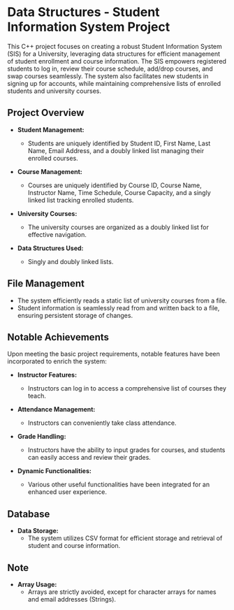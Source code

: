 # Data Structures - Student Information System Project

This C++ project focuses on creating a robust Student Information System (SIS) for a University, leveraging data structures for efficient management of student enrollment and course information. The SIS empowers registered students to log in, review their course schedule, add/drop courses, and swap courses seamlessly. The system also facilitates new students in signing up for accounts, while maintaining comprehensive lists of enrolled students and university courses.

## Project Overview

- **Student Management:**
  - Students are uniquely identified by Student ID, First Name, Last Name, Email Address, and a doubly linked list managing their enrolled courses.

- **Course Management:**
  - Courses are uniquely identified by Course ID, Course Name, Instructor Name, Time Schedule, Course Capacity, and a singly linked list tracking enrolled students.

- **University Courses:**
  - The university courses are organized as a doubly linked list for effective navigation.

- **Data Structures Used:**
  - Singly and doubly linked lists.

## File Management

- The system efficiently reads a static list of university courses from a file.
- Student information is seamlessly read from and written back to a file, ensuring persistent storage of changes.

## Notable Achievements

Upon meeting the basic project requirements, notable features have been incorporated to enrich the system:

- **Instructor Features:**
  - Instructors can log in to access a comprehensive list of courses they teach.

- **Attendance Management:**
  - Instructors can conveniently take class attendance.

- **Grade Handling:**
  - Instructors have the ability to input grades for courses, and students can easily access and review their grades.

- **Dynamic Functionalities:**
  - Various other useful functionalities have been integrated for an enhanced user experience.

## Database

- **Data Storage:**
  - The system utilizes CSV format for efficient storage and retrieval of student and course information.

## Note

- **Array Usage:**
   - Arrays are strictly avoided, except for character arrays for names and email addresses (Strings).

